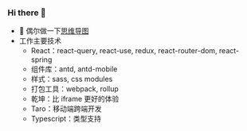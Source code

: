 ### Hi there 👋

- 🥳 偶尔做一下[思维导图](https://github.com/hellowuxin/vue3-mindmap)
- 工作主要技术
  - React：react-query, react-use, redux, react-router-dom, react-spring
  - 组件库：antd, antd-mobile
  - 样式：sass, css modules
  - 打包工具：webpack, rollup
  - 乾坤：比 iframe 更好的体验
  - Taro：移动端跨端开发
  - Typescript：类型支持
